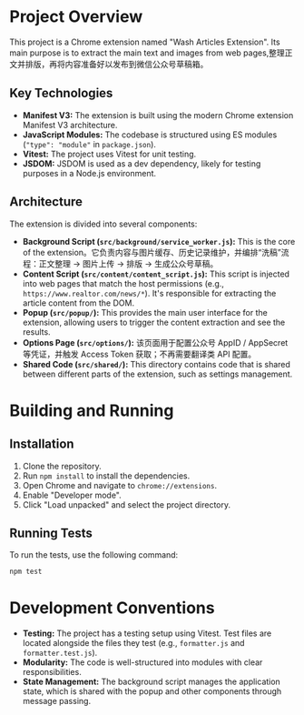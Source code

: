 # Project Overview

This project is a Chrome extension named "Wash Articles Extension". Its main purpose is to extract the main text and images from web pages,整理正文并排版，再将内容准备好以发布到微信公众号草稿箱。

## Key Technologies

*   **Manifest V3:** The extension is built using the modern Chrome extension Manifest V3 architecture.
*   **JavaScript Modules:** The codebase is structured using ES modules (`"type": "module"` in `package.json`).
*   **Vitest:** The project uses Vitest for unit testing.
*   **JSDOM:** JSDOM is used as a dev dependency, likely for testing purposes in a Node.js environment.

## Architecture

The extension is divided into several components:

*   **Background Script (`src/background/service_worker.js`):** This is the core of the extension。它负责内容与图片缓存、历史记录维护，并编排“洗稿”流程：正文整理 → 图片上传 → 排版 → 生成公众号草稿。
*   **Content Script (`src/content/content_script.js`):** This script is injected into web pages that match the host permissions (e.g., `https://www.realtor.com/news/*`). It's responsible for extracting the article content from the DOM.
*   **Popup (`src/popup/`):** This provides the main user interface for the extension, allowing users to trigger the content extraction and see the results.
*   **Options Page (`src/options/`):** 该页面用于配置公众号 AppID / AppSecret 等凭证，并触发 Access Token 获取；不再需要翻译类 API 配置。
*   **Shared Code (`src/shared/`):** This directory contains code that is shared between different parts of the extension, such as settings management.

# Building and Running

## Installation

1.  Clone the repository.
2.  Run `npm install` to install the dependencies.
3.  Open Chrome and navigate to `chrome://extensions`.
4.  Enable "Developer mode".
5.  Click "Load unpacked" and select the project directory.

## Running Tests

To run the tests, use the following command:

```bash
npm test
```

# Development Conventions

*   **Testing:** The project has a testing setup using Vitest. Test files are located alongside the files they test (e.g., `formatter.js` and `formatter.test.js`).
*   **Modularity:** The code is well-structured into modules with clear responsibilities.
*   **State Management:** The background script manages the application state, which is shared with the popup and other components through message passing.
